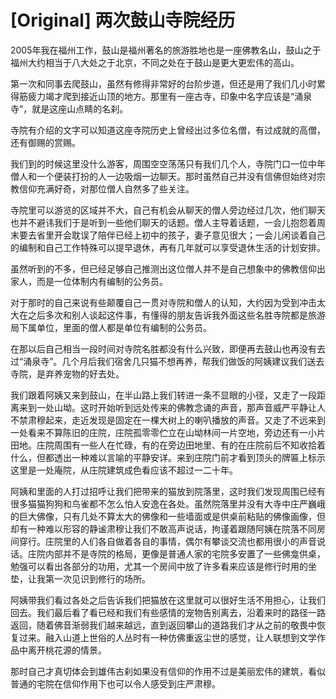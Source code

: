 # [Original] 两次鼓山寺院经历


2005年我在福州工作，鼓山是福州著名的旅游胜地也是一座佛教名山，鼓山之于福州大约相当于八大处之于北京，不同之处在于鼓山是更大更宏伟的高山。

第一次和同事去爬鼓山，虽然有修得非常好的台阶步道，但还是用了我们几小时累得筋疲力竭才爬到接近山顶的地方。那里有一座古寺，印象中名字应该是“涌泉寺”，就是这座山点睛的名刹。

寺院有介绍的文字可以知道这座寺院历史上曾经出过多位名僧，有过成就的高僧，还有御赐的赏赐。

我们到的时候这里没什么游客，周围空空荡荡只有我们几个人，寺院门口一位中年僧人和一个便装打扮的人一边吸烟一边聊天。那时虽然自己并没有信佛但始终对宗教信仰充满好奇，对那位僧人自然多了些关注。

寺院里可以游览的区域并不大，自己有机会从聊天的僧人旁边经过几次，他们聊天也并不避讳我们于是听到一些他们聊天的话题。僧人主导着话题，一会儿抱怨着周末要去省里开会耽误了陪伴已经上初中的孩子，妻子意见很大；一会儿闲谈着自己的编制和自己工作特殊可以提早退休，再有几年就可以享受退休生活的计划安排。

虽然听到的不多，但已经足够自己推测出这位僧人并不是自己想象中的佛教信仰出家人，而是一位体制内有编制的公务员。

对于那时的自己来说有些颠覆自己一贯对寺院和僧人的认知，大约因为受到冲击太大在之后多次和别人谈起这件事，有懂得的朋友告诉我外面这些名胜寺院都是旅游局下属单位，里面的僧人都是单位有编制的公务员。

在那以后自己相当一段时间对寺院名胜都没有什么兴致，即便再去鼓山也再没有去过“涌泉寺”。几个月后我们宿舍几只猫不想再养，帮我们做饭的阿姨建议我们送去寺院，是弃养宠物的好去处。

我们跟着阿姨又来到鼓山，在半山路上我们转进一条不显眼的小径，又走了一段距离来到一处山坳。这时开始听到远处传来的佛教念诵的声音，那声音威严平静让人不禁肃穆起来，走近发现是固定在一棵大树上的喇叭播放的声音。又走了不远来到一处看来不算陈旧的庄院，庄院孤零零伫立在山坳林间一片空地，旁边还有一小片田地。庄院周围有一些人在忙碌，有的在旁边田地里、有的在庄院前后不知收拾着什么，但都透出一种难以言喻的平静安详。来到庄院门前才看到顶头的牌匾上标示这里是一处庵院，从庄院建筑成色看应该不超过一二十年。

阿姨和里面的人打过招呼让我们把带来的猫放到院落里，这时我们发现周围已经有很多猫猫狗狗和鸟雀都不怎么怕人安逸在各处。虽然院落里并没有大寺中庄严巍峨的巨大佛像，只有几处不算太大的佛像和一些墙面或是供桌前粘贴的佛像画像，但却有一种难以形容的静谧肃穆让我们不敢高声说话，拘谨着跟随阿姨在院落不同房间穿行。庄院里的人们各自做着各自的事情，偶尔有攀谈交流也都用很小的声音说话。庄院内部并不是寺院的格局，更像是普通人家的宅院多安置了一些佛龛供桌，勉强可以看出各部分的功用，尤其一个房间中放了许多看来应该是修行时用的坐垫，让我第一次见识到修行的场所。

阿姨带我们看过各处之后告诉我们把猫放在这里就可以很好生活不用担心，让我们回去。我们最后看了看已经和我们有些感情的宠物告别离去，沿着来时的路径一路返回，随着佛音渐弱我们越来越远，直到返回攀山的道路我们才从之前的敬畏中恢复过来。融入山道上世俗的人丛时有一种仿佛重返尘世的感觉，让人联想到文学作品中离开桃花源的情景。

那时自己才真切体会到雄伟古刹如果没有信仰的作用不过是美丽宏伟的建筑，看似普通的宅院在信仰作用下也可以令人感受到庄严肃穆。
